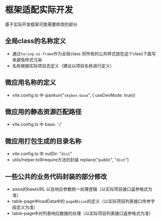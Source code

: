 
# 框架适配实际开发
基于实际开发框架可能需要修改的部分

## 全局class的名称定义  

- 通过`turing-ui-frame`作为全局class 将所有的公共样式放在这个class下面写来避免样式污染
- 名称根据实际项目去定义（建议以项目名称进行定义）

## 微应用名称的定义 

- vite.config.ts 中 qiankun("`skybox-base`", { useDevMode: true})

## 微应用的静态资源匹配路径

- vite.config.ts 中   base: './'

## 微应用打包生成的目录名称

- vite.config.ts 中 outDir: "`dist`"
- utils/helper.ts中require方法的封装   replace("public", "`dist`")

## 一些公共的业务代码封装的部分修改

- aixos的baseURL 以及响应参数统一处理逻辑（以实际项目接口返参格式为准）
- table-page中loadData中的 `page和size`的定义（以实际项目列表接口传参字段定义为准）
- table-page中对列表响应数据的处理（以实际项目列表接口返参格式为准）

